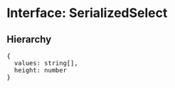 # Interface: SerializedSelect

## Hierarchy

<Hierarchy
  :extend="{name: 'SerializedUINode', link: './serialized-ui-node'}"
/>

<pre>
{
  values: string[],
  height: number
}
</pre>

<script setup>
import Ref from '../../../../../components/api/Ref.vue';
import Hierarchy from '../../../../../components/api/hierarchy.vue';
</script>
